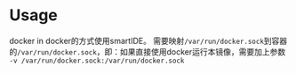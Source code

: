 # Usage

docker in docker的方式使用smartIDE。
需要映射`/var/run/docker.sock`到容器的`/var/run/docker.sock`，即：如果直接使用docker运行本镜像，需要加上参数 `-v /var/run/docker.sock:/var/run/docker.sock`
